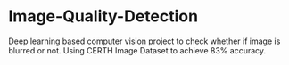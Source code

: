 # Image-Quality-Detection
Deep learning based computer vision project to check whether if image is blurred or not. Using CERTH Image Dataset to achieve 83% accuracy.
